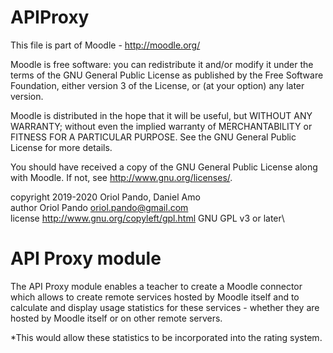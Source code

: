 # APIProxy

This file is part of Moodle - http://moodle.org/

Moodle is free software: you can redistribute it and/or modify
it under the terms of the GNU General Public License as published by
the Free Software Foundation, either version 3 of the License, or
(at your option) any later version.

Moodle is distributed in the hope that it will be useful,
but WITHOUT ANY WARRANTY; without even the implied warranty of
MERCHANTABILITY or FITNESS FOR A PARTICULAR PURPOSE.  See the
GNU General Public License for more details.

You should have received a copy of the GNU General Public License
along with Moodle.  If not, see <http://www.gnu.org/licenses/>.

copyright 2019-2020 Oriol Pando, Daniel Amo\
author      Oriol Pando <oriol.pando@gmail.com>\
license   http://www.gnu.org/copyleft/gpl.html GNU GPL v3 or later\


API Proxy module
=============

The API Proxy module enables a teacher to create a Moodle connector which allows to create remote services hosted by Moodle itself and to calculate and display usage statistics for these services - whether they are hosted by Moodle itself or on other remote servers. 

*This would allow these statistics to be incorporated into the rating system.
